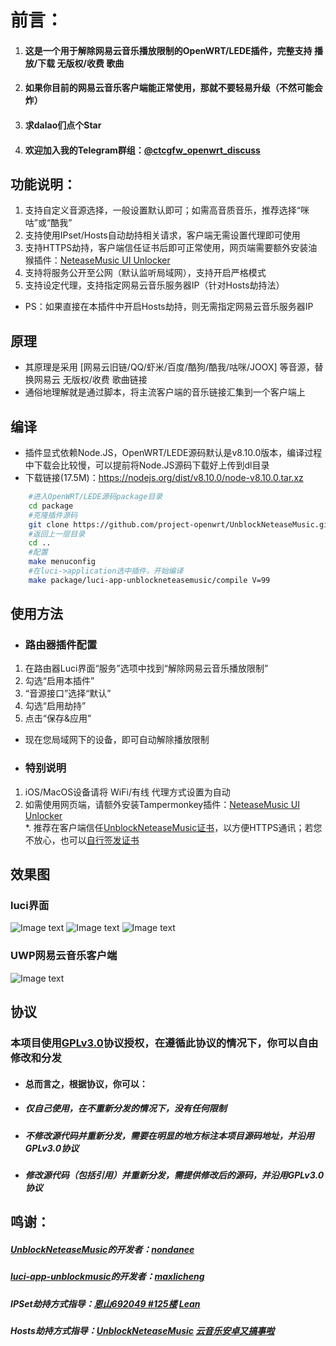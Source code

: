 # 前言：
1. #### 这是一个用于解除网易云音乐播放限制的OpenWRT/LEDE插件，完整支持 播放/下载 无版权/收费 歌曲
2. #### 如果你目前的网易云音乐客户端能正常使用，那就不要轻易升级（不然可能会炸）
3. #### 求dalao们点个Star
4. #### 欢迎加入我的Telegram群组：[@ctcgfw_openwrt_discuss](https://t.me/ctcgfw_openwrt_discuss)

## 功能说明：
1. 支持自定义音源选择，一般设置默认即可；如需高音质音乐，推荐选择“咪咕”或“酷我”
2. 支持使用IPset/Hosts自动劫持相关请求，客户端无需设置代理即可使用
3. 支持HTTPS劫持，客户端信任证书后即可正常使用，网页端需要额外安装油猴插件：[NeteaseMusic UI Unlocker](https://greasyfork.org/zh-CN/scripts/382285-neteasemusic-ui-unlocker)
4. 支持将服务公开至公网（默认监听局域网），支持开启严格模式
5. 支持设定代理，支持指定网易云音乐服务器IP（针对Hosts劫持法）
- PS：如果直接在本插件中开启Hosts劫持，则无需指定网易云音乐服务器IP

## 原理
- 其原理是采用 [网易云旧链/QQ/虾米/百度/酷狗/酷我/咕咪/JOOX] 等音源，替换网易云 无版权/收费 歌曲链接
- 通俗地理解就是通过脚本，将主流客户端的音乐链接汇集到一个客户端上

## 编译
- 插件显式依赖Node.JS，OpenWRT/LEDE源码默认是v8.10.0版本，编译过程中下载会比较慢，可以提前将Node.JS源码下载好上传到dl目录
- 下载链接(17.5M)：https://nodejs.org/dist/v8.10.0/node-v8.10.0.tar.xz  
```bash
    #进入OpenWRT/LEDE源码package目录
    cd package
    #克隆插件源码
    git clone https://github.com/project-openwrt/UnblockNeteaseMusic.git
    #返回上一层目录
    cd ..
    #配置
    make menuconfig
    #在luci->application选中插件，开始编译
    make package/luci-app-unblockneteasemusic/compile V=99
```

## 使用方法
- ### 路由器插件配置
1. 在路由器Luci界面“服务”选项中找到“解除网易云音乐播放限制”
2. 勾选“启用本插件”
3. “音源接口”选择“默认”
4. 勾选“启用劫持”
5. 点击“保存&应用”
- 现在您局域网下的设备，即可自动解除播放限制
- ### 特别说明
1. iOS/MacOS设备请将 WiFi/有线 代理方式设置为自动
2. 如需使用网页端，请额外安装Tampermonkey插件：[NeteaseMusic UI Unlocker](https://greasyfork.org/zh-CN/scripts/382285-neteasemusic-ui-unlocker)<br/>
\*. 推荐在客户端信任[UnblockNeteaseMusic证书](https://raw.githubusercontent.com/nondanee/UnblockNeteaseMusic/master/ca.crt)，以方便HTTPS通讯；若您不放心，也可以[自行签发证书](https://github.com/nondanee/UnblockNeteaseMusic/issues/48#issuecomment-477870013)

## 效果图
### luci界面
  ![Image text](https://raw.githubusercontent.com/project-openwrt/luci-app-unblockmusic/master/views/view1.jpg)
  ![Image text](https://raw.githubusercontent.com/project-openwrt/luci-app-unblockmusic/master/views/view2.jpg)
  ![Image text](https://raw.githubusercontent.com/project-openwrt/luci-app-unblockmusic/master/views/view3.jpg)
### UWP网易云音乐客户端
  ![Image text](https://raw.githubusercontent.com/project-openwrt/luci-app-unblockmusic/master/views/view4.jpg)

## 协议
### 本项目使用[GPLv3.0](https://github.com/project-openwrt/UnblockNeteaseMusic/blob/master/LICENSE)协议授权，在遵循此协议的情况下，你可以自由修改和分发
- #### 总而言之，根据协议，你可以：
- ##### 仅自己使用，在不重新分发的情况下，没有任何限制
- ##### 不修改源代码并重新分发，需要在明显的地方标注本项目源码地址，并沿用GPLv3.0协议
- ##### 修改源代码（包括引用）并重新分发，需提供修改后的源码，并沿用GPLv3.0协议

## 鸣谢：
##### [UnblockNeteaseMusic](https://github.com/nondanee/UnblockNeteaseMusic)的开发者：[nondanee](https://github.com/nondanee)
##### [luci-app-unblockmusic](https://github.com/maxlicheng/luci-app-unblockmusic)的开发者：[maxlicheng](https://github.com/maxlicheng)
##### IPSet劫持方式指导：[恩山692049 #125楼](https://www.right.com.cn/forum/forum.php?mod=viewthread&tid=692049&page=9#pid4104303) [Lean](https://github.com/coolsnowwolf/lede/tree/master/package/lean/luci-app-unblockmusic)
##### Hosts劫持方式指导：[UnblockNeteaseMusic](https://github.com/nondanee/UnblockNeteaseMusic) [云音乐安卓又搞事啦](https://jixun.moe/post/netease-android-hosts-bypass/)

